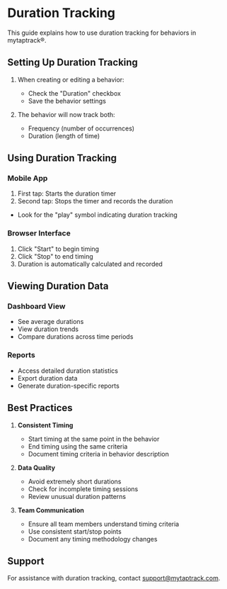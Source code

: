 # Duration Tracking

This guide explains how to use duration tracking for behaviors in mytaptrack®.

## Setting Up Duration Tracking

1. When creating or editing a behavior:
   - Check the "Duration" checkbox
   - Save the behavior settings

2. The behavior will now track both:
   - Frequency (number of occurrences)
   - Duration (length of time)

## Using Duration Tracking

### Mobile App
1. First tap: Starts the duration timer
2. Second tap: Stops the timer and records the duration
- Look for the "play" symbol indicating duration tracking

### Browser Interface
1. Click "Start" to begin timing
2. Click "Stop" to end timing
3. Duration is automatically calculated and recorded

## Viewing Duration Data

### Dashboard View
- See average durations
- View duration trends
- Compare durations across time periods

### Reports
- Access detailed duration statistics
- Export duration data
- Generate duration-specific reports

## Best Practices

1. **Consistent Timing**
   - Start timing at the same point in the behavior
   - End timing using the same criteria
   - Document timing criteria in behavior description

2. **Data Quality**
   - Avoid extremely short durations
   - Check for incomplete timing sessions
   - Review unusual duration patterns

3. **Team Communication**
   - Ensure all team members understand timing criteria
   - Use consistent start/stop points
   - Document any timing methodology changes

## Support

For assistance with duration tracking, contact support@mytaptrack.com.